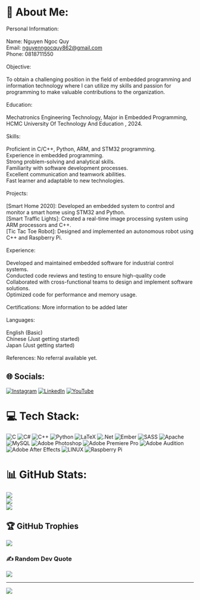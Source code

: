 # 💫 About Me:
Personal Information:<br><br>Name: Nguyen Ngoc Quy<br>Email: nguyenngocquy862@gmail.com<br>Phone: 0818711550<br><br>Objective:<br><br>To obtain a challenging position in the field of embedded programming and information technology where I can utilize my skills and passion for programming to make valuable contributions to the organization.<br><br>Education:<br><br>Mechatronics Engineering Technology, Major in Embedded Programming, HCMC University Of Technology And Education , 2024.<br><br>Skills:<br><br>Proficient in C/C++, Python, ARM, and STM32 programming.<br>Experience in embedded programming.<br>Strong problem-solving and analytical skills.<br>Familiarity with software development processes.<br>Excellent communication and teamwork abilities.<br>Fast learner and adaptable to new technologies.<br><br>Projects:<br><br>[Smart Home 2020]: Developed an embedded system to control and monitor a smart home using STM32 and Python.<br>[Smart Traffic Lights]: Created a real-time image processing system using ARM processors and C++.<br>[Tic Tac Toe Robot]: Designed and implemented an autonomous robot using C++ and Raspberry Pi.<br><br>Experience:<br><br>Developed and maintained embedded software for industrial control systems.<br>Conducted code reviews and testing to ensure high-quality code<br>Collaborated with cross-functional teams to design and implement software solutions.<br>Optimized code for performance and memory usage.<br><br>Certifications: More information to be added later<br><br>Languages:<br><br>English (Basic)<br>Chinese (Just getting started)<br>Japan (Just getting started)<br><br>References: No referral available yet.


## 🌐 Socials:
[![Instagram](https://img.shields.io/badge/Instagram-%23E4405F.svg?logo=Instagram&logoColor=white)](https://instagram.com/__wis.34) [![LinkedIn](https://img.shields.io/badge/LinkedIn-%230077B5.svg?logo=linkedin&logoColor=white)](https://linkedin.com/in/quynguyen34) [![YouTube](https://img.shields.io/badge/YouTube-%23FF0000.svg?logo=YouTube&logoColor=white)](https://youtube.com/@WISmusicOfficial) 

# 💻 Tech Stack:
![C](https://img.shields.io/badge/c-%2300599C.svg?style=flat&logo=c&logoColor=white) ![C#](https://img.shields.io/badge/c%23-%23239120.svg?style=flat&logo=c-sharp&logoColor=white) ![C++](https://img.shields.io/badge/c++-%2300599C.svg?style=flat&logo=c%2B%2B&logoColor=white) ![Python](https://img.shields.io/badge/python-3670A0?style=flat&logo=python&logoColor=ffdd54) ![LaTeX](https://img.shields.io/badge/latex-%23008080.svg?style=flat&logo=latex&logoColor=white) ![.Net](https://img.shields.io/badge/.NET-5C2D91?style=flat&logo=.net&logoColor=white) ![Ember](https://img.shields.io/badge/ember-1C1E24?style=flat&logo=ember.js&logoColor=#D04A37) ![SASS](https://img.shields.io/badge/SASS-hotpink.svg?style=flat&logo=SASS&logoColor=white) ![Apache](https://img.shields.io/badge/apache-%23D42029.svg?style=flat&logo=apache&logoColor=white) ![MySQL](https://img.shields.io/badge/mysql-%2300f.svg?style=flat&logo=mysql&logoColor=white) ![Adobe Photoshop](https://img.shields.io/badge/adobephotoshop-%2331A8FF.svg?style=flat&logo=adobephotoshop&logoColor=white) ![Adobe Premiere Pro](https://img.shields.io/badge/Adobe%20Premiere%20Pro-9999FF.svg?style=flat&logo=Adobe%20Premiere%20Pro&logoColor=white) ![Adobe Audition](https://img.shields.io/badge/Adobe%20Audition-9999FF.svg?style=flat&logo=Adobe%20Audition&logoColor=white) ![Adobe After Effects](https://img.shields.io/badge/Adobe%20After%20Effects-9999FF.svg?style=flat&logo=Adobe%20After%20Effects&logoColor=white) ![LINUX](https://img.shields.io/badge/Linux-FCC624?style=flat&logo=linux&logoColor=black) ![Raspberry Pi](https://img.shields.io/badge/-RaspberryPi-C51A4A?style=flat&logo=Raspberry-Pi)
# 📊 GitHub Stats:
![](https://github-readme-stats.vercel.app/api?username=Quynguyen34&theme=tokyonight&hide_border=false&include_all_commits=false&count_private=false)<br/>
![](https://github-readme-streak-stats.herokuapp.com/?user=Quynguyen34&theme=tokyonight&hide_border=false)<br/>
![](https://github-readme-stats.vercel.app/api/top-langs/?username=Quynguyen34&theme=tokyonight&hide_border=false&include_all_commits=false&count_private=false&layout=compact)

## 🏆 GitHub Trophies
![](https://github-profile-trophy.vercel.app/?username=Quynguyen34&theme=onedark&no-frame=false&no-bg=true&margin-w=4)

### ✍️ Random Dev Quote
![](https://quotes-github-readme.vercel.app/api?type=horizontal&theme=radical)

---
[![](https://visitcount.itsvg.in/api?id=Quynguyen34&icon=0&color=1)](https://visitcount.itsvg.in)

<!-- Proudly created with GPRM ( https://gprm.itsvg.in ) -->
